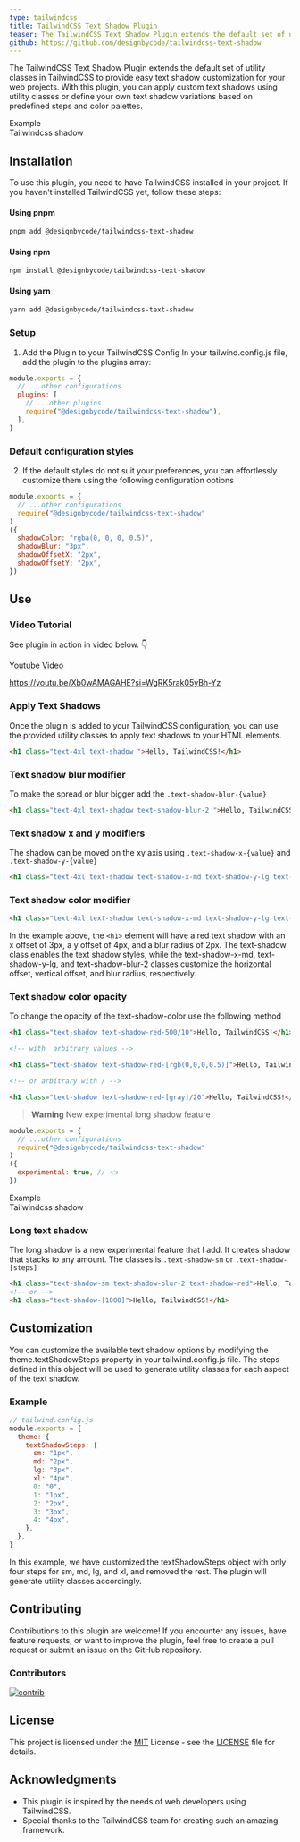 ```yaml
---
type: tailwindcss
title: TailwindCSS Text Shadow Plugin
teaser: The TailwindCSS Text Shadow Plugin extends the default set of utility classes in TailwindCSS to provide easy text shadow customization for your web projects. With this plugin, you can apply custom text shadows using utility classes or define your own text shadow variations based on predefined steps and color palettes.
github: https://github.com/designbycode/tailwindcss-text-shadow
---
```



The TailwindCSS Text Shadow Plugin extends the default set of utility classes in TailwindCSS to provide easy text shadow customization for your web projects. With this plugin, you can apply custom text shadows using utility classes or
define your own text shadow variations based on predefined steps and color palettes.


<div class="markdown-example">
    <div class="label">Example</div>
    <div class="text-7xl font-black tracking-tighter text-shadow text-shadow-primary-500 text-shadow-x-md text-shadow-y-md">Tailwindcss shadow</div>
</div>

## Installation

To use this plugin, you need to have TailwindCSS installed in your project. If you haven't installed TailwindCSS yet, follow these steps:

#### Using pnpm

```bash
pnpm add @designbycode/tailwindcss-text-shadow
```

#### Using npm

```bash
npm install @designbycode/tailwindcss-text-shadow
```

#### Using yarn

```bash
yarn add @designbycode/tailwindcss-text-shadow
```

### Setup

1. Add the Plugin to your TailwindCSS Config
   In your tailwind.config.js file, add the plugin to the plugins array:

```javascript
module.exports = {
  // ...other configurations
  plugins: [
    // ...other plugins
    require("@designbycode/tailwindcss-text-shadow"),
  ],
}
```

### Default configuration styles

2. If the default styles do not suit your preferences, you can effortlessly customize them using the following configuration options

```javascript
module.exports = {
  // ...other configurations
  require("@designbycode/tailwindcss-text-shadow"
)
({
  shadowColor: "rgba(0, 0, 0, 0.5)",
  shadowBlur: "3px",
  shadowOffsetX: "2px",
  shadowOffsetY: "2px",
})
```

## Use

### Video Tutorial

See plugin in action in video below. 👇

[Youtube Video](https://youtu.be/Xb0wAMAGAHE)

https://youtu.be/Xb0wAMAGAHE?si=WgRK5rak05yBh-Yz

### Apply Text Shadows

Once the plugin is added to your TailwindCSS configuration, you can use the provided utility classes to apply text shadows to your HTML elements.

```html
<h1 class="text-4xl text-shadow ">Hello, TailwindCSS!</h1>
```

### Text shadow blur modifier

To make the spread or blur bigger add the `.text-shadow-blur-{value}`

```html
<h1 class="text-4xl text-shadow text-shadow-blur-2 ">Hello, TailwindCSS!</h1>
```

### Text shadow x and y modifiers

The shadow can be moved on the xy axis using `.text-shadow-x-{value}` and `.text-shadow-y-{value}`

```html
<h1 class="text-4xl text-shadow text-shadow-x-md text-shadow-y-lg text-shadow-blur-2 text-shadow-red">Hello, TailwindCSS!</h1>
```

### Text shadow color modifier

```html
<h1 class="text-4xl text-shadow text-shadow-x-md text-shadow-y-lg text-shadow-blur-2 text-shadow-red-500">Hello, TailwindCSS!</h1>
```

In the example above, the `<h1>` element will have a red text shadow with an x offset of 3px, a y offset of 4px, and a blur radius of 2px. The text-shadow class enables the text shadow styles, while the text-shadow-x-md,
text-shadow-y-lg, and text-shadow-blur-2 classes customize the horizontal offset, vertical offset, and blur radius, respectively.

### Text shadow color opacity

To change the opacity of the text-shadow-color use the following method

```html
<h1 class="text-shadow text-shadow-red-500/10">Hello, TailwindCSS!</h1>

<!-- with  arbitrary values -->

<h1 class="text-shadow text-shadow-red-[rgb(0,0,0,0.5)]">Hello, TailwindCSS!</h1>

<!-- or arbitrary with / -->

<h1 class="text-shadow text-shadow-red-[gray]/20">Hello, TailwindCSS!</h1>
```

> **Warning**
> New experimental long shadow feature

```javascript
module.exports = {
  // ...other configurations
  require("@designbycode/tailwindcss-text-shadow"
)
({
  experimental: true, // 👈
})
```

<div class="markdown-example">
    <div class="label">Example</div>
    <div class="text-7xl font-black tracking-tighter text-shadow-lg text-shadow-secondary-500">Tailwindcss shadow</div>
</div>

### Long text shadow

The long shadow is a new experimental feature that I add. It creates shadow that stacks to any amount. The classes is `.text-shadow-sm` or `.text-shadow-[steps]`

```html
<h1 class="text-shadow-sm text-shadow-blur-2 text-shadow-red">Hello, TailwindCSS!</h1>
<!-- or -->
<h1 class="text-shadow-[1000]">Hello, TailwindCSS!</h1>
```

## Customization

You can customize the available text shadow options by modifying the theme.textShadowSteps property in your tailwind.config.js file. The steps defined in this object will be used to generate utility classes for each aspect of the text
shadow.

### Example

```javascript
// tailwind.config.js
module.exports = {
  theme: {
    textShadowSteps: {
      sm: "1px",
      md: "2px",
      lg: "3px",
      xl: "4px",
      0: "0",
      1: "1px",
      2: "2px",
      3: "3px",
      4: "4px",
    },
  },
}
```

In this example, we have customized the textShadowSteps object with only four steps for sm, md, lg, and xl, and removed the rest. The plugin will generate utility classes accordingly.

## Contributing

Contributions to this plugin are welcome! If you encounter any issues, have feature requests, or want to improve the plugin, feel free to create a pull request or submit an issue on the GitHub repository.

### Contributors

<a target="_blank" href="https://github.com/DesignByCode/tailwindcss-text-shadow/graphs/contributors">
  <img src="https://contrib.rocks/image?repo=DesignByCode/tailwindcss-text-shadow" alt="contrib" />
</a>

## License

This project is licensed under the [MIT](LICENCE) License - see the [LICENSE](LICENCE) file for details.

## Acknowledgments

- This plugin is inspired by the needs of web developers using TailwindCSS.
- Special thanks to the TailwindCSS team for creating such an amazing framework.

